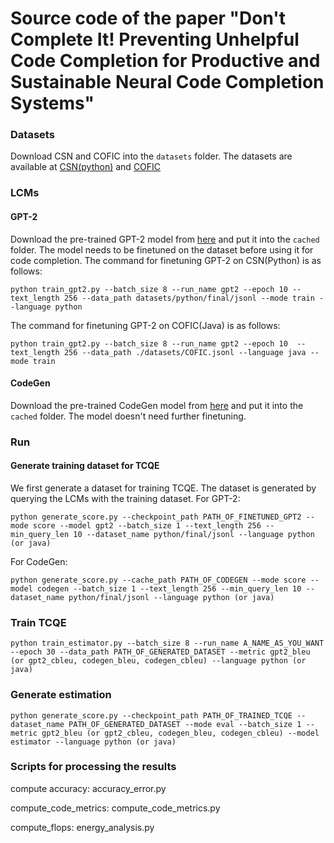 # Source code of the paper "Don't Complete It! Preventing Unhelpful Code Completion for Productive and Sustainable Neural Code Completion Systems"

### Datasets
Download CSN and COFIC into the `datasets` folder. The datasets are available at [CSN(python)](https://s3.amazonaws.com/code-search-net/CodeSearchNet/v2/python.zip) and [COFIC](https://drive.google.com/file/d/1Ai0WMYrIGQQLqBC180mzUVDSbpkgO6uD/view)

### LCMs
#### GPT-2
Download the pre-trained GPT-2 model from [here](https://huggingface.co/gpt2/tree/main) and put it into the `cached` folder.
The model needs to be finetuned on the dataset before using it for code completion. 
The command for finetuning GPT-2 on CSN(Python) is as follows:
```
python train_gpt2.py --batch_size 8 --run_name gpt2 --epoch 10 --text_length 256 --data_path datasets/python/final/jsonl --mode train --language python
```

The command for finetuning GPT-2 on COFIC(Java) is as follows:
```
python train_gpt2.py --batch_size 8 --run_name gpt2 --epoch 10  --text_length 256 --data_path ./datasets/COFIC.jsonl --language java --mode train
```


#### CodeGen
Download the pre-trained CodeGen model from [here](https://huggingface.co/Salesforce/codegen-350M-mono/tree/main) and put it into the `cached` folder.
The model doesn't need further finetuning.

### Run

#### Generate training dataset for TCQE
We first generate a dataset for training TCQE. The dataset is generated by querying the LCMs with the training dataset.
For GPT-2:
```
python generate_score.py --checkpoint_path PATH_OF_FINETUNED_GPT2 --mode score --model gpt2 --batch_size 1 --text_length 256 --min_query_len 10 --dataset_name python/final/jsonl --language python (or java)
```
For CodeGen:

```
python generate_score.py --cache_path PATH_OF_CODEGEN --mode score --model codegen --batch_size 1 --text_length 256 --min_query_len 10 --dataset_name python/final/jsonl --language python (or java)
```

### Train TCQE
```
python train_estimator.py --batch_size 8 --run_name A_NAME_AS_YOU_WANT --epoch 30 --data_path PATH_OF_GENERATED_DATASET --metric gpt2_bleu (or gpt2_cbleu, codegen_bleu, codegen_cbleu) --language python (or java)
```

### Generate estimation
```
python generate_score.py --checkpoint_path PATH_OF_TRAINED_TCQE --dataset_name PATH_OF_GENERATED_DATASET --mode eval --batch_size 1 --metric gpt2_bleu (or gpt2_cbleu, codegen_bleu, codegen_cbleu) --model estimator --language python (or java)
```

### Scripts for processing the results
compute accuracy: accuracy_error.py

compute_code_metrics: compute_code_metrics.py

compute_flops: energy_analysis.py